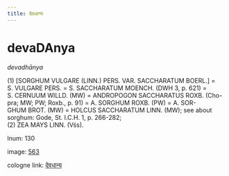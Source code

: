 ```yaml
---
title: देवधान्य
---
```


# devaDAnya

<i>devadhānya</i>  <div n="P" />(1) [<bot>SORGHUM VULGARE (LINN.) PERS. VAR. SACCHARATUM BOERL.</bot>] = <div n="lb" /><bot>S. VULGARE PERS.</bot> = <bot>S. SACCHARATUM MOENCH.</bot> (DWH 3, p. 621) = <div n="lb" /><bot>S. CERNUUM WILLD.</bot> (MW) = <bot>ANDROPOGON SACCHARATUS ROXB.</bot> (Cho- <div n="lb" />pra; MW; PW; Roxb., p. 91) = <bot>A. SORGHUM ROXB.</bot> (PW) = <bot>A. SOR- <div n="lb" />GHUM BROT.</bot> (MW) = <bot>HOLCUS SACCHARATUM LINN.</bot> (MW); see about <div n="lb" />sorghum: Gode, St. <bot>I.</bot><bot>C.</bot><bot>H.</bot> 1, p. 266-282; <div n="P" />(2) <bot>ZEA MAYS LINN.</bot> (Vśs).

lnum: 130

image: [563](https://www.sanskrit-lexicon.uni-koeln.de/scans/csl-apidev/servepdf.php?dict=snp&page=563)

cologne link: [देवधान्य](https://sanskrit-lexicon.uni-koeln.de/scans/csl-apidev/getword.php?dict=snp&key=देवधान्य)

